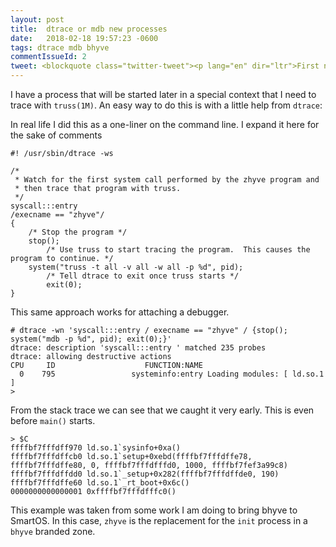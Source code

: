 ```yaml
---
layout: post
title:  dtrace or mdb new processes
date:   2018-02-18 19:57:23 -0600
tags: dtrace mdb bhyve
commentIssueId: 2
tweet: <blockquote class="twitter-tweet"><p lang="en" dir="ltr">First non-legacy post is something I cooked up while debugging <a href="https://twitter.com/hashtag/bhyve?src=hash&amp;ref_src=twsrc%5Etfw">#bhyve</a> in a zone. <a href="https://t.co/qmYv9zXenm">https://t.co/qmYv9zXenm</a></p>&mdash; Mike Gerdts (@OMGerdts) <a href="https://twitter.com/OMGerdts/status/966717102173368320?ref_src=twsrc%5Etfw">February 22, 2018</a></blockquote> <script async src="https://platform.twitter.com/widgets.js" charset="utf-8"></script>
---
```


I have a process that will be started later in a special context that I need to
trace with `truss(1M)`.  An easy way to do this is with a little help from `dtrace`:

In real life I did this as a one-liner on the command line.  I expand it here for the sake of comments

```dtrace
#! /usr/sbin/dtrace -ws

/*
 * Watch for the first system call performed by the zhyve program and
 * then trace that program with truss.
 */
syscall:::entry
/execname == "zhyve"/
{
	/* Stop the program */
	stop();
        /* Use truss to start tracing the program.  This causes the program to continue. */
	system("truss -t all -v all -w all -p %d", pid);
        /* Tell dtrace to exit once truss starts */
        exit(0);
}
```

This same approach works for attaching a debugger.

```
# dtrace -wn 'syscall:::entry / execname == "zhyve" / {stop(); system("mdb -p %d", pid); exit(0);}'
dtrace: description 'syscall:::entry ' matched 235 probes
dtrace: allowing destructive actions
CPU     ID                    FUNCTION:NAME
  0    795                 systeminfo:entry Loading modules: [ ld.so.1 ]
>
```

From the stack trace we can see that we caught it very early.  This is even before `main()` starts.

```
> $C
ffffbf7fffdff970 ld.so.1`sysinfo+0xa()
ffffbf7fffdffcb0 ld.so.1`setup+0xebd(ffffbf7fffdffe78, ffffbf7fffdffe80, 0, ffffbf7fffdfffd0, 1000, ffffbf7fef3a99c8)
ffffbf7fffdffdd0 ld.so.1`_setup+0x282(ffffbf7fffdffde0, 190)
ffffbf7fffdffe60 ld.so.1`_rt_boot+0x6c()
0000000000000001 0xffffbf7fffdfffc0()
```

This example was taken from some work I am doing to bring bhyve to SmartOS.  In
this case, `zhyve` is the replacement for the `init` process in a `bhyve`
branded zone.
